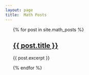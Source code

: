 ```yaml
---
layout: page
title:  Math Posts
---
```

<ul style="list-style-type:none;">
{% for post in site.math_posts %}
<h2>
  <li><a href="{{ post.url }}">{{ post.title }}</a></li>
</h2>
<p>{{ post.excerpt }}</p>
{% endfor %}
</ul>
